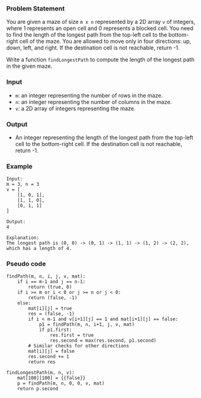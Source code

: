 ### Problem Statement
You are given a maze of size `m x n` represented by a 2D array `v` of integers, where 1 represents an open cell and 0 represents a blocked cell. You need to find the length of the longest path from the top-left cell to the bottom-right cell of the maze. You are allowed to move only in four directions: up, down, left, and right. If the destination cell is not reachable, return -1.

Write a function `findLongestPath` to compute the length of the longest path in the given maze.

### Input
- `m`: an integer representing the number of rows in the maze.
- `n`: an integer representing the number of columns in the maze.
- `v`: a 2D array of integers representing the maze.

### Output
- An integer representing the length of the longest path from the top-left cell to the bottom-right cell. If the destination cell is not reachable, return -1.

### Example
``` 
Input:
m = 3, n = 3
v = [
    [1, 0, 1],
    [1, 1, 0],
    [0, 1, 1]
]

Output:
4

Explanation:
The longest path is (0, 0) -> (0, 1) -> (1, 1) -> (1, 2) -> (2, 2), which has a length of 4.
```

### Pseudo code
``` 
findPath(m, n, i, j, v, mat):
    if i == m-1 and j == n-1:
        return (true, 0)
    if i >= m or i < 0 or j >= n or j < 0:
        return (false, -1)
    else:
        mat[i][j] = true
        res = (false, -1)
        if i < m-1 and v[i+1][j] == 1 and mat[i+1][j] == false:
            p1 = findPath(m, n, i+1, j, v, mat)
            if p1.first:
                res.first = true
                res.second = max(res.second, p1.second)
        # Similar checks for other directions
        mat[i][j] = false
        res.second += 1
        return res

findLongestPath(m, n, v):
    mat[100][100] = {{false}}
    p = findPath(m, n, 0, 0, v, mat)
    return p.second
```